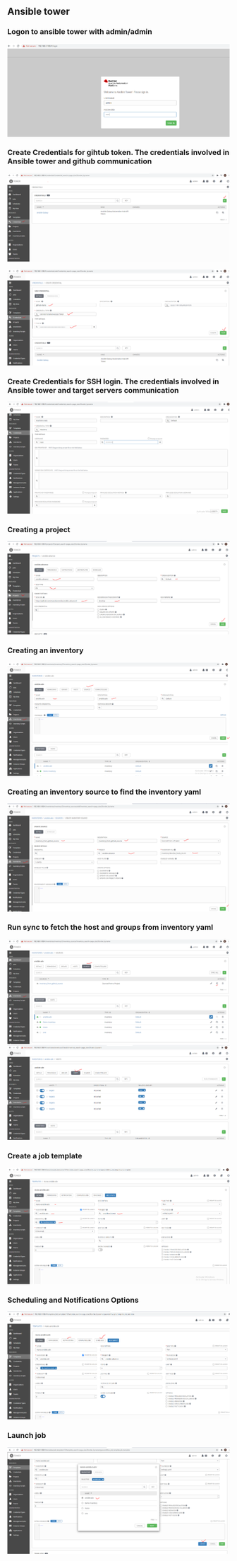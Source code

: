 ## Ansible tower

### Logon to ansible tower with admin/admin
![](images/login.PNG)

### Create Credentials for gihtub token. The credentials involved in Ansible tower and github communication
![](images/cred1.PNG)

![](images/cred2.PNG)

### Create Credentials for SSH login. The credentials involved in Ansible tower and target servers communication
![](images/ssh-creds.PNG)

### Creating a project
![](images/createproject.PNG)

### Creating an inventory
![](images/inv1.PNG)

### Creating an inventory source to find the inventory yaml
![](images/inv2.PNG)

### Run sync to fetch the host and groups from inventory yaml
![](images/invsync.PNG)
![](images/listofhosts_added.PNG)

### Create a job template
![](images/job_template.PNG)

### Scheduling and Notifications Options
![](images/Schedule_OR_Notification.PNG)

### Launch job
![](images/launch_job.PNG)


